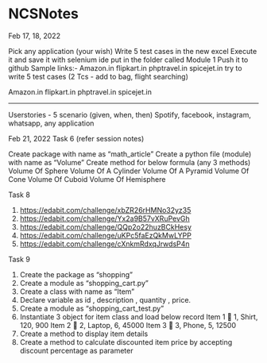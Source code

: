 # NCSNotes


Feb 17, 18, 2022

Pick any application (your wish)
Write 5 test cases in the new excel
Execute it and save it with selenium ide
put in the folder called Module 1
Push it to github
Sample links:- Amazon.in flipkart.in phptravel.in spicejet.in try to write 5 test cases (2 Tcs - add to bag, flight searching) 


Amazon.in
flipkart.in
phptravel.in
spicejet.in 

--- 

Userstories - 5 scenario (given, when, then)
Spotify, facebook, instagram, whatsapp, any application



Feb 21, 2022 Task 6 (refer session notes)

Create package with name as “math_article”
Create a python file (module) with name as “Volume”
Create method for below formula (any 3 methods) Volume Of Sphere Volume Of A Cylinder Volume Of A Pyramid Volume Of Cone Volume Of Cuboid Volume Of Hemisphere


Task 8 
1.	https://edabit.com/challenge/xbZR26rHMNo32yz35
2.	https://edabit.com/challenge/Yx2a9B57vXRuPevGh
3.	https://edabit.com/challenge/QQp2o22huzBCkHesy
4.	https://edabit.com/challenge/uKPc5faEzQkMwLYPP
5.	https://edabit.com/challenge/cXnkmRdxqJrwdsP4n

Task 9
1.	Create the package as “shopping”
2.	Create a module as “shopping_cart.py”
3.	Create a class with name as “Item”
4.	Declare variable as id , description , quantity , price.
5.	Create a module as “shopping_cart_test.py”
6.	Instantiate 3 object for item class and load below record
Item 1  1, Shirt, 120, 900
Item 2  2, Laptop, 6, 45000 
Item 3  3, Phone, 5, 12500 
7.	Create a method to display item details 
8.	Create a method to calculate discounted item price by accepting discount percentage as parameter 
